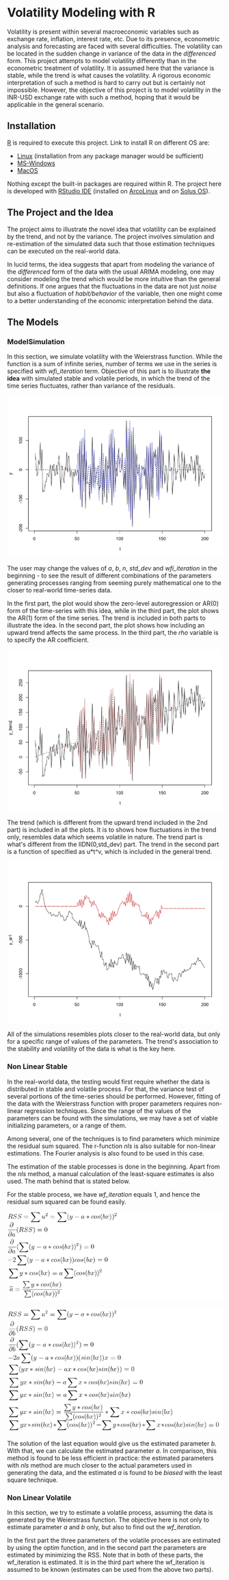 # Volatility Modeling with R

Volatility is present within several macroeconomic variables such as exchange rate, inflation, interest rate, etc. Due to its presence, econometric analysis and forecasting are faced with several difficulties. The volatility can be located in the sudden change in variance of the data in the _differenced_ form. This project attempts to model volatility differently than in the econometric treatment of volatility. It is assumed here that the variance is stable, while the trend is what causes the volatility. A rigorous economic interpretation of such a method is hard to carry out but is certainly not impossible. However, the objective of this project is to model volatility in the INR-USD exchange rate with such a method, hoping that it would be applicable in the general scenario.

## Installation

[R](https://www.r-project.org/) is required to execute this project. Link to install R on different OS are:

  * [Linux](https://cran.r-project.org/bin/linux/ "link to install R") (installation from any package manager would be sufficient)
  * [MS-Windows](https://cran.r-project.org/bin/windows/base/ "link to install R")
  * [MacOS](https://cran.r-project.org/bin/macosx/ "link to install R")

Nothing except the built-in packages are required within R. The project here is developed with [RStudio IDE](https://www.rstudio.com/products/rstudio/download/#download "Download RStudio") (installed on [ArcoLinux](https://arcolinux.com/) and on [Solus OS](https://getsol.us/home/)).

## The Project and the Idea

The project aims to illustrate the novel idea that volatility can be explained by the trend, and not by the variance. The project involves simulation and re-estimation of the simulated data such that those estimation techniques can be executed on the real-world data.

In lucid terms, the idea suggests that apart from modeling the variance of the _differenced_ form of the data with the usual ARIMA modeling, one may consider modeling the trend which would be more intuitive than the general definitions. If one argues that the fluctuations in the data are not just _noise_ but also a fluctuation of _habit/behavior_ of the variable, then one might come to a better understanding of the economic interpretation behind the data.

## The Models

### ModelSimulation

In this section, we simulate volatility with the Weierstrass function. While the function is a sum of infinite series, number of terms we use in the series is specified with _wfi_iteration_ term. Objective of this part is to illustrate **the idea** with simulated stable and volatile periods, in which the trend of the time series fluctuates, rather than variance of the residuals.

![alt text](https://github.com/bosetridib/Volatility_Modelling/blob/main/ModelSimulation1.jpeg "Part 1")

The user may change the values of _a_, _b_, _n_, _std_dev_ and _wfi_iteration_ in the beginning - to see the result of different combinations of the parameters generating processes ranging from seeming purely mathematical one to the closer to real-world time-series data.

In the first part, the plot would show the zero-level autoregression or AR(0) form of the time-series with this idea, while in the third part, the plot shows the AR(1) form of the time series. The trend is included in both parts to illustrate the idea. In the second part, the plot shows how including an upward trend affects the same process. In the third part, the _rho_ variable is to specify the AR coefficient.

![alt text](https://github.com/bosetridib/Volatility_Modelling/blob/main/ModelSimulation2.jpeg "Part 2")

The trend (which is different from the upward trend included in the 2nd part) is included in all the plots. It is to shows how fluctuations in the trend only, resembles data which seems volatile in nature. The trend part is what's different from the IIDN(0,std_dev) part. The trend in the second part is a function of specified as u*t^v, which is included in the general trend.

![alt text](https://github.com/bosetridib/Volatility_Modelling/blob/main/ModelSimulation3.jpeg "Part 3")

All of the simulations resembles plots closer to the real-world data, but only for a specific range of values of the parameters. The trend's association to the stability and volatility of the data is what is the key here.

### Non Linear Stable

In the real-world data, the testing would first require whether the data is distributed in stable and volatile process. For that, the variance test of several portions of the time-series should be performed. However, fitting of the data with the Weierstrass function with proper parameters requires non-linear regression techniques. Since the range of the values of the parameters can be found with the simulations, we may have a set of viable initializing parameters, or a range of them.

Among several, one of the techniques is to find parameters which minimize the residual sum squared. The r-function _nls_ is also suitable for non-linear estimations. The Fourier analysis is also found to be used in this case.

The estimation of the stable processes is done in the beginning. Apart from the _nls_ method, a manual calculation of the least-square estimates is also used. The math behind that is stated below.

For the stable process, we have *wf_iteration* equals 1, and hence the residual sum squared can be found easily.

![alt text](https://github.com/bosetridib/Volatility_Modelling/blob/main/NLSstableEstA.png "NLS Stable Estimation for a")

![alt text](https://github.com/bosetridib/Volatility_Modelling/blob/main/NLSstableEstB.png "NLS Stable Estimated b")

The solution of the last equation would give us the estimated parameter _b_. With that, we can calculate the estimated parameter _a_. In comparison, this method is found to be less efficient in practice: the estimated parameters with _nls_ method are much closer to the actual parameters used in generating the data, and the estimated _a_ is found to be _biased_ with the least square technique.

### Non Linear Volatile

In this section, we try to estimate a volatile process, assuming the data is generated by the Weierstrass function. The objective here is not only to estimate parameter _a_ and _b_ only, but also to find out the _wf_iteration_.

In the first part the three parameters of the volatile processes are estimated by using the optim function, and in the second part the parameters are estimated by minimizing the RSS. Note that in both of these parts, the wf_iteration is estimated. It is in the third part where the wf_iteration is assumed to be known (estimates can be used from the above two parts).
